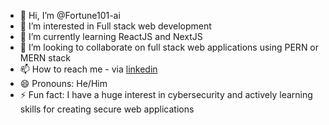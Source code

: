- 👋 Hi, I’m @Fortune101-ai
- 👀 I’m interested in Full stack web development
- 🌱 I’m currently learning ReactJS and NextJS
- 💞️ I’m looking to collaborate on full stack web applications using PERN or MERN stack
- 📫 How to reach me - via [linkedin](https://www.linkedin.com/in/fortune-mahloane-4203ba209)
- 😄 Pronouns: He/Him
- ⚡ Fun fact: I have a huge interest in cybersecurity and actively learning skills for creating secure web applications

<!---
Fortune101-ai/Fortune101-ai is a ✨ special ✨ repository because its `README.md` (this file) appears on your GitHub profile.
You can click the Preview link to take a look at your changes.
--->
